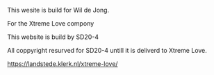 This wesite is build for Wil de Jong.

For the Xtreme Love compony

This website is build by SD20-4

All coppyright resurved for SD20-4 untill it is deliverd to Xtreme Love.

https://landstede.klerk.nl/xtreme-love/

